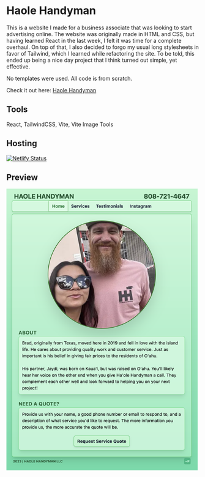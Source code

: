 # Haole Handyman

This is a website I made for a business associate that was looking to start advertising online. The website was originally made in HTML and CSS, but having learned React in the last week, I felt it was time for a complete overhaul. On top of that, I also decided to forgo my usual long stylesheets in favor of Tailwind, which I learned while refactoring the site. To be told, this ended up being a nice day project that I think turned out simple, yet effective.

No templates were used. All code is from scratch.

Check it out here: [Haole Handyman](https://haolehandyman.com)

## Tools

React, TailwindCSS, Vite, Vite Image Tools

## Hosting

[![Netlify Status](https://api.netlify.com/api/v1/badges/d7753f92-48f3-4281-9e76-6b3eb318f627/deploy-status)](https://app.netlify.com/sites/gentle-truffle-cd88a3/deploys)

## Preview

<img src="./public/preview.png" width="500" height="auto">
